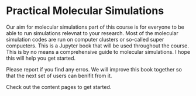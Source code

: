 Practical Molecular Simulations
============================

Our aim for molecular simulations part of this course is for everyone to be able to run simulations relevnat to your research. Most 
of the molecular simulation codes are run on computer clusters or so-called super compueters. This is a Jupyter book that will be used throughout the course. This is by no means 
a comprehensive guide to molecular simulations. I hope this will help you get started. 

Please report if you find any erros. We will improve this book together so that the next set of users can benifit from it.

Check out the content pages to get started.
